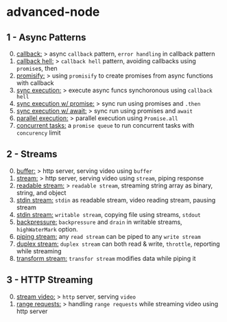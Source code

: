 # advanced-node

## 1 - Async Patterns

0. [callback:](https://github.com/urtuba/advanced-node/blob/master/1-async-paterns/0-callback.js) > async `callback` pattern, `error handling` in callback pattern
1. [callback hell:](https://github.com/urtuba/advanced-node/blob/master/1-async-paterns/1-callback-hell.js) > `callback hell` pattern, avoiding callbacks using `promise`s, then
2. [promisify:](https://github.com/urtuba/advanced-node/blob/master/1-async-paterns/2-promisify.js) > using `promisify` to create promises from async functions with callback
3. [sync execution:](https://github.com/urtuba/advanced-node/blob/master/1-async-paterns/3-sync-execution.js) > execute async funcs synchoronous using `callback hell`
4. [sync execution w/ promise:](https://github.com/urtuba/advanced-node/blob/master/1-async-paterns/4-sync-execution-promise.js) > sync run using promises and `.then`
5. [sync execution w/ await:](https://github.com/urtuba/advanced-node/blob/master/1-async-paterns/5-sync-execution-await.js) > sync run using promises and `await`
6. [parallel execution:](https://github.com/urtuba/advanced-node/blob/master/1-async-paterns/6-parallel-execution.js) > parallel execution using `Promise.all`
7. [concurrent tasks:](https://github.com/urtuba/advanced-node/blob/master/1-async-paterns/7-concurrent-tasks.js) a `promise queue` to run concurrent tasks with `concurency` limit

## 2 - Streams

0. [buffer:](https://github.com/urtuba/advanced-node/blob/master/2-streams/0-buffer.js) > http server, serving video using `buffer`
1. [stream:](https://github.com/urtuba/advanced-node/blob/master/2-streams/1-stream.js) > http server, serving video using `stream`, piping response
2. [readable stream:](https://github.com/urtuba/advanced-node/blob/master/2-streams/2-readable-stream.js) > `readable stream`, streaming string array as binary, string, and object
3. [stdin stream:](https://github.com/urtuba/advanced-node/blob/master/2-streams/3-readable-stream.js) `stdin` as readable stream, video reading stream, pausing stream
4. [stdin stream:](https://github.com/urtuba/advanced-node/blob/master/2-streams/4-writable-stream.js) `writable stream`, copying file using streams, `stdout`
5. [backpressure:](https://github.com/urtuba/advanced-node/blob/master/2-streams/5-backpressure.js) `backpressure` and `drain` in writable streams, `highWaterMark` option.
6. [piping stream:](https://github.com/urtuba/advanced-node/blob/master/2-streams/6-piping-streams.js) any `read stream` can be piped to any `write stream`
7. [duplex stream:](https://github.com/urtuba/advanced-node/blob/master/2-streams/7-duplex-stream.js) `duplex stream` can both read & write, `throttle`, reporting while streaming
8. [transform stream:](https://github.com/urtuba/advanced-node/blob/master/2-streams/7-transform-stream.js) `transfor stream` modifies data while piping it

## 3 - HTTP Streaming

0. [stream video:](https://github.com/urtuba/advanced-node/blob/master/3-http-streams/0-stream-to-browser.js) > `http` server, serving `video`
1. [range requests:](https://github.com/urtuba/advanced-node/blob/master/3-http-streams/1-range-requests.js) > handling `range requests` while streaming video using http server

